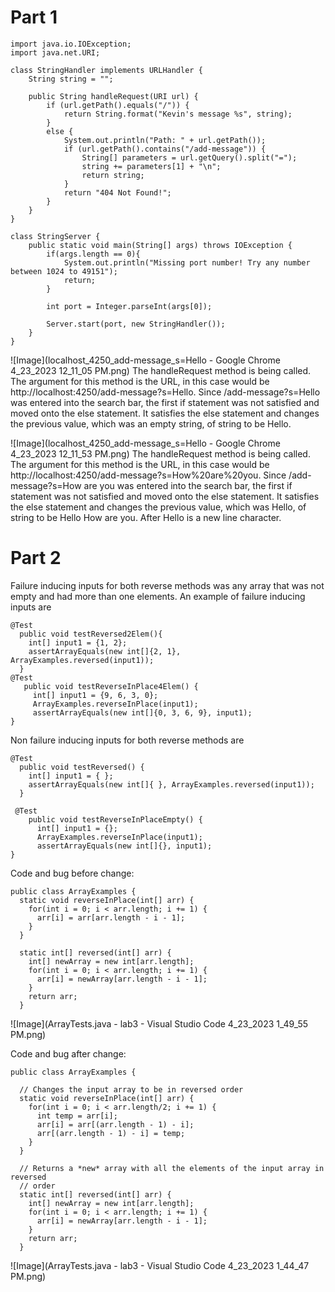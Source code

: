 # **Part 1**

```
import java.io.IOException;
import java.net.URI;

class StringHandler implements URLHandler {
    String string = "";

    public String handleRequest(URI url) {
        if (url.getPath().equals("/")) {
            return String.format("Kevin's message %s", string);
        } 
        else {
            System.out.println("Path: " + url.getPath());
            if (url.getPath().contains("/add-message")) {
                String[] parameters = url.getQuery().split("=");
                string += parameters[1] + "\n";
                return string;
            }
            return "404 Not Found!";
        }
    }
}

class StringServer {
    public static void main(String[] args) throws IOException {
        if(args.length == 0){
            System.out.println("Missing port number! Try any number between 1024 to 49151");
            return;
        }

        int port = Integer.parseInt(args[0]);

        Server.start(port, new StringHandler());
    }
}

```

![Image](localhost_4250_add-message_s=Hello - Google Chrome 4_23_2023 12_11_05 PM.png)
The handleRequest method is being called. The argument for this method is the URL, in this case would be http://localhost:4250/add-message?s=Hello. Since /add-message?s=Hello was entered into the search bar, the first if statement was not satisfied and moved onto the else statement. It satisfies the else statement and changes the previous value, which was an empty string, of string to be Hello. 



![Image](localhost_4250_add-message_s=Hello - Google Chrome 4_23_2023 12_11_53 PM.png)
The handleRequest method is being called. The argument for this method is the URL, in this case would be http://localhost:4250/add-message?s=How%20are%20you. Since /add-message?s=How are you was entered into the search bar, the first if statement was not satisfied and moved onto the else statement. It satisfies the else statement and changes the previous value, which was Hello, of string to be Hello How are you. After Hello is a new line character. 

# **Part 2**
Failure inducing inputs for both reverse methods was any array that was not empty and had more than one elements. An example of failure inducing inputs are
```
@Test
  public void testReversed2Elem(){
    int[] input1 = {1, 2};
    assertArrayEquals(new int[]{2, 1}, ArrayExamples.reversed(input1));
  }
@Test 
   public void testReverseInPlace4Elem() {
     int[] input1 = {9, 6, 3, 0};
     ArrayExamples.reverseInPlace(input1);
     assertArrayEquals(new int[]{0, 3, 6, 9}, input1);
}
```

Non failure inducing inputs for both reverse methods are 
```
@Test
  public void testReversed() {
    int[] input1 = { };
    assertArrayEquals(new int[]{ }, ArrayExamples.reversed(input1));
  }
  
 @Test 
    public void testReverseInPlaceEmpty() {
      int[] input1 = {};
      ArrayExamples.reverseInPlace(input1);
      assertArrayEquals(new int[]{}, input1);
}
```

Code and bug before change:
```
public class ArrayExamples {
  static void reverseInPlace(int[] arr) {
    for(int i = 0; i < arr.length; i += 1) {
      arr[i] = arr[arr.length - i - 1];
    }
  }

  static int[] reversed(int[] arr) {
    int[] newArray = new int[arr.length];
    for(int i = 0; i < arr.length; i += 1) {
      arr[i] = newArray[arr.length - i - 1];
    }
    return arr;
  }
```
![Image](ArrayTests.java - lab3 - Visual Studio Code 4_23_2023 1_49_55 PM.png)


Code and bug after change:
```
public class ArrayExamples {

  // Changes the input array to be in reversed order
  static void reverseInPlace(int[] arr) {
    for(int i = 0; i < arr.length/2; i += 1) {
      int temp = arr[i];
      arr[i] = arr[(arr.length - 1) - i];
      arr[(arr.length - 1) - i] = temp;
    }
  }

  // Returns a *new* array with all the elements of the input array in reversed
  // order
  static int[] reversed(int[] arr) {
    int[] newArray = new int[arr.length];
    for(int i = 0; i < arr.length; i += 1) {
      arr[i] = newArray[arr.length - i - 1];
    }
    return arr;
  }
```
![Image](ArrayTests.java - lab3 - Visual Studio Code 4_23_2023 1_44_47 PM.png)
